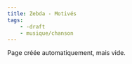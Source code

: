 ```yaml
---
title: Zebda - Motivés
tags:
    - -draft
    - musique/chanson
---
```


Page créée automatiquement, mais vide.
